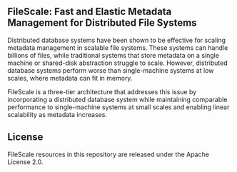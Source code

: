 ## FileScale: Fast and Elastic Metadata Management for Distributed File Systems

Distributed database systems have been shown to be effective for scaling metadata management in scalable file systems. These systems can handle billions of files, while traditional systems that store metadata on a single machine or shared-disk abstraction struggle to scale. However, distributed database systems perform worse than single-machine systems at low scales, where metadata can fit in memory. 

FileScale is a three-tier architecture that addresses this issue by incorporating a distributed database system while maintaining comparable performance to single-machine systems at small scales and enabling linear scalability as metadata increases.



## License

FileScale resources in this repository are released under the Apache License 2.0.
